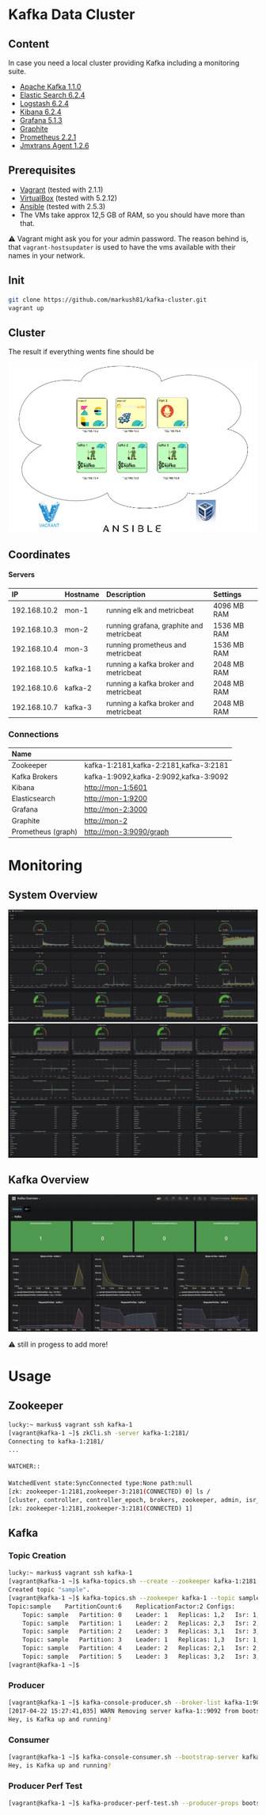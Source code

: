 # Kafka Data Cluster

## Content

In case you need a local cluster providing Kafka including a monitoring suite.

* [Apache Kafka 1.1.0](http://kafka.apache.org/11/documentation.html)
* [Elastic Search 6.2.4](https://www.elastic.co/guide/en/elasticsearch/reference/6.2/index.html)
* [Logstash 6.2.4](https://www.elastic.co/guide/en/logstash/6.2/index.html)
* [Kibana 6.2.4](https://www.elastic.co/guide/en/kibana/6.2/index.html)
* [Grafana 5.1.3](https://grafana.com)
* [Graphite](https://graphiteapp.org)
* [Prometheus 2.2.1](https://prometheus.io)
* [Jmxtrans Agent 1.2.6](https://github.com/jmxtrans/jmxtrans-agent/)

## Prerequisites

* [Vagrant](https://www.vagrantup.com) (tested with 2.1.1)
* [VirtualBox](http://virtualbox.org) (tested with 5.2.12)
* [Ansible](http://docs.ansible.com/ansible/index.html) (tested with 2.5.3)
* The VMs take approx 12,5 GB of RAM, so you should have more than that.


:warning: Vagrant might ask you for your admin password. The reason behind is, that `vagrant-hostsupdater` is used to have the vms available with their names in your network.

## Init

```bash
git clone https://github.com/markush81/kafka-cluster.git
vagrant up
```

## Cluster

The result if everything wents fine should be

![Kafka Cluster](doc/kafka-cluster.png)


## Coordinates

#### Servers

| IP | Hostname | Description | Settings |
|:--- |:-- |:-- |:-- |
|192.168.10.2|mon-1|running elk and metricbeat| 4096 MB RAM |
|192.168.10.3|mon-2|running grafana, graphite and metricbeat| 1536 MB RAM |
|192.168.10.4|mon-3|running prometheus and metricbeat| 1536 MB RAM |
|192.168.10.5|kafka-1|running a kafka broker and metricbeat| 2048 MB RAM |
|192.168.10.6|kafka-2|running a kafka broker and metricbeat| 2048 MB RAM |
|192.168.10.7|kafka-3|running a kafka broker and metricbeat| 2048 MB RAM |


### Connections

| Name |  |
|:-- |:-- |
|Zookeeper|kafka-1:2181,kafka-2:2181,kafka-3:2181|
|Kafka Brokers|kafka-1:9092,kafka-2:9092,kafka-3:9092|
|Kibana|[http://mon-1:5601](http://mon-1:5601)|
|Elasticsearch|[http://mon-1:9200](http://mon-1:9200)|
|Grafana|[http://mon-2:3000](http://mon-2:3000)|
|Graphite|[http://mon-2](http://mon-2)|
|Prometheus (graph)|[http://mon-3:9090/graph](http://mon-3:9090/graph)|


# Monitoring

## System Overview

![System Overview Part 1](doc/system_overview_1.png)
![System Overview Part 2](doc/system_overview_2.png)

## Kafka Overview

![Kafka Overview](doc/kafka_overview.png)

:warning: still in progess to add more!

# Usage

## Zookeeper

```bash
lucky:~ markus$ vagrant ssh kafka-1
[vagrant@kafka-1 ~]$ zkCli.sh -server kafka-1:2181/
Connecting to kafka-1:2181/
...

WATCHER::

WatchedEvent state:SyncConnected type:None path:null
[zk: zookeeper-1:2181,zookeeper-3:2181(CONNECTED) 0] ls /
[cluster, controller, controller_epoch, brokers, zookeeper, admin, isr_change_notification, consumers, config]
[zk: zookeeper-1:2181,zookeeper-3:2181(CONNECTED) 1]

```

## Kafka

### Topic Creation

```bash
lucky:~ markus$ vagrant ssh kafka-1
[vagrant@kafka-1 ~]$ kafka-topics.sh --create --zookeeper kafka-1:2181 --replication-factor 2 --partitions 6 --topic sample
Created topic "sample".
[vagrant@kafka-1 ~]$ kafka-topics.sh --zookeeper kafka-1 --topic sample --describe
Topic:sample	PartitionCount:6	ReplicationFactor:2	Configs:
	Topic: sample	Partition: 0	Leader: 1	Replicas: 1,2	Isr: 1,2
	Topic: sample	Partition: 1	Leader: 2	Replicas: 2,3	Isr: 2,3
	Topic: sample	Partition: 2	Leader: 3	Replicas: 3,1	Isr: 3,1
	Topic: sample	Partition: 3	Leader: 1	Replicas: 1,3	Isr: 1,3
	Topic: sample	Partition: 4	Leader: 2	Replicas: 2,1	Isr: 2,1
	Topic: sample	Partition: 5	Leader: 3	Replicas: 3,2	Isr: 3,2
[vagrant@kafka-1 ~]$
```
### Producer

```bash
[vagrant@kafka-1 ~]$ kafka-console-producer.sh --broker-list kafka-1:9092,kafka-3:9092 --topic sample
[2017-04-22 15:27:41,035] WARN Removing server kafka-1::9092 from bootstrap.servers as DNS resolution failed for kafka-1: (org.apache.kafka.clients.ClientUtils)
Hey, is Kafka up and running?
```

### Consumer

```bash
[vagrant@kafka-1 ~]$ kafka-console-consumer.sh --bootstrap-server kafka-1:9092,kafka-3:9092 --topic sample --from-beginning
Hey, is Kafka up and running?
```

### Producer Perf Test

```bash
[vagrant@kafka-1 ~]$ kafka-producer-perf-test.sh --producer-props bootstrap.servers="kafka-1:9092,kafka-2:9092,kafka-3:9092" --topic sample --num-records 2000 --throughput 100 --record-size 256

```
